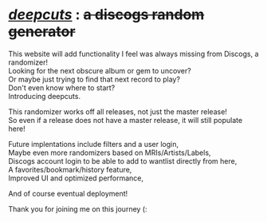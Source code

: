 # <ins>**_deepcuts_**</ins> : ~~a discogs random generator~~

This website will add functionality I feel was always missing from Discogs, a randomizer!  
Looking for the next obscure album or gem to uncover?  
Or maybe just trying to find that next record to play?  
Don't even know where to start?  
Introducing deepcuts.

This randomizer works off all releases, not just the master release!  
So even if a release does not have a master release, it will still populate here!

Future implentations include filters and a user login,  
Maybe even more randomizers based on MRIs/Artists/Labels,  
Discogs account login to be able to add to wantlist directly from here,  
A favorites/bookmark/history feature,  
Improved UI and optimized performance,

And of course eventual deployment!

Thank you for joining me on this journey (:
